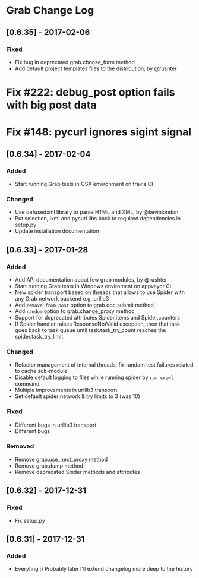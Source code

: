 # Grab Change Log

## [0.6.35] - 2017-02-06
### Fixed
- Fix bug in deprecated grab.choose_form method
- Add default project templates files to the distribution, by @rushter
# Fix #222: debug_post option fails with big post data
# Fix #148: pycurl ignores sigint signal

## [0.6.34] - 2017-02-04
### Added
- Start running Grab tests in OSX environment on travis CI

### Changed
- Use defusedxml library to parse HTML and XML, by @kevinlondon
- Put selection, lxml and pycurl libs back to required dependencies in setup.py
- Update installation documentation

## [0.6.33] - 2017-01-28 
### Added
- Add API documentation about few grab modules, by @rushter
- Start running Grab tests in Windows enviroment on appveyor CI
- New spider transport based on threads that allows to use Spider with any Grab network backend e.g. urllib3
- Add `remove_from_post` option to grab.doc.submit method 
- Add `random` option to grab.change_proxy method 
- Support for deprecated attributes Spider.items and Spider.counters
- If Spider handler raises ResponseNotValid exception, then that task goes back to task queue until task.task_try_count reaches the spider.task_try_limit

### Changed
- Refactor management of internal threads, fix random test failures related to cache sub-module
- Disable default logging to files while running spider by `run crawl` command
- Multiple improvements in urllib3 transport
- Set default spider network & try limits to 3 (was 10)

### Fixed
- Different bugs in urllib3 transport
- Different bugs

### Removed
- Remove grab.use_next_proxy method
- Remove grab.dump method
- Remove deprecated Spider methods and attributes

## [0.6.32] - 2017-12-31
### Fixed
- Fix setup.py

## [0.6.31] - 2017-12-31
### Added
- Everyting :) Probably later I'll extend changelog more deep to the history
